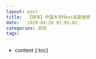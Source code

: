 ```yaml
---
layout: post
title:  【效率】中国大学Mooc高能搜索                   
date:   2020-04-26 01:01:02
categories: 其他
tags:
---
```

* content
{:toc}



